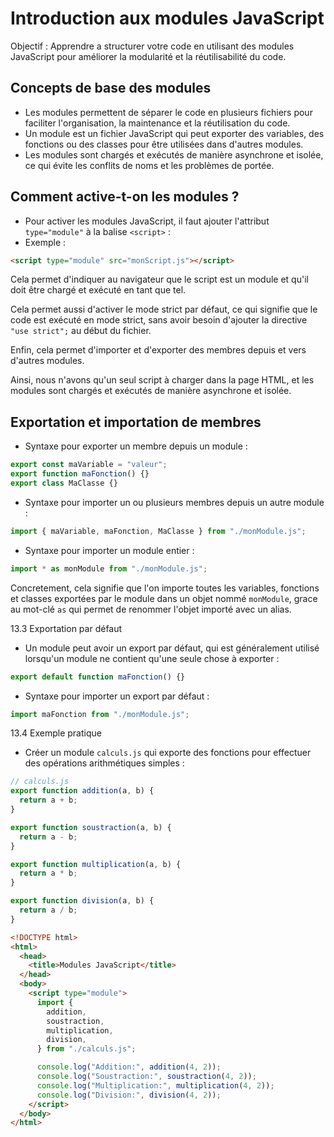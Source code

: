 # Introduction aux modules JavaScript

Objectif : Apprendre a structurer votre code en utilisant des modules JavaScript pour améliorer la modularité et la réutilisabilité du code.

## Concepts de base des modules

- Les modules permettent de séparer le code en plusieurs fichiers pour faciliter l'organisation, la maintenance et la réutilisation du code.
- Un module est un fichier JavaScript qui peut exporter des variables, des fonctions ou des classes pour être utilisées dans d'autres modules.
- Les modules sont chargés et exécutés de manière asynchrone et isolée, ce qui évite les conflits de noms et les problèmes de portée.

## Comment active-t-on les modules ?

- Pour activer les modules JavaScript, il faut ajouter l'attribut `type="module"` à la balise `<script>` :
- Exemple :

```html
<script type="module" src="monScript.js"></script>
```

Cela permet d'indiquer au navigateur que le script est un module et qu'il doit être chargé et exécuté en tant que tel.

Cela permet aussi d'activer le mode strict par défaut, ce qui signifie que le code est exécuté en mode strict, sans avoir besoin d'ajouter la directive `"use strict";` au début du fichier.

Enfin, cela permet d'importer et d'exporter des membres depuis et vers d'autres modules.

Ainsi, nous n'avons qu'un seul script à charger dans la page HTML, et les modules sont chargés et exécutés de manière asynchrone et isolée.

## Exportation et importation de membres

- Syntaxe pour exporter un membre depuis un module :

```js
export const maVariable = "valeur";
export function maFonction() {}
export class MaClasse {}
```

- Syntaxe pour importer un ou plusieurs membres depuis un autre module :

```js
import { maVariable, maFonction, MaClasse } from "./monModule.js";
```

- Syntaxe pour importer un module entier :

```js
import * as monModule from "./monModule.js";
```

Concretement, cela signifie que l'on importe toutes les variables, fonctions et classes exportées par le module dans un objet nommé `monModule`, grace au mot-clé `as` qui permet de renommer l'objet importé avec un alias.

13.3 Exportation par défaut

- Un module peut avoir un export par défaut, qui est généralement utilisé lorsqu'un module ne contient qu'une seule chose à exporter :

```js
export default function maFonction() {}
```

- Syntaxe pour importer un export par défaut :

```js
import maFonction from "./monModule.js";
```

13.4 Exemple pratique

- Créer un module `calculs.js` qui exporte des fonctions pour effectuer des opérations arithmétiques simples :

```js
// calculs.js
export function addition(a, b) {
  return a + b;
}

export function soustraction(a, b) {
  return a - b;
}

export function multiplication(a, b) {
  return a * b;
}

export function division(a, b) {
  return a / b;
}
```

```html
<!DOCTYPE html>
<html>
  <head>
    <title>Modules JavaScript</title>
  </head>
  <body>
    <script type="module">
      import {
        addition,
        soustraction,
        multiplication,
        division,
      } from "./calculs.js";

      console.log("Addition:", addition(4, 2));
      console.log("Soustraction:", soustraction(4, 2));
      console.log("Multiplication:", multiplication(4, 2));
      console.log("Division:", division(4, 2));
    </script>
  </body>
</html>
```
